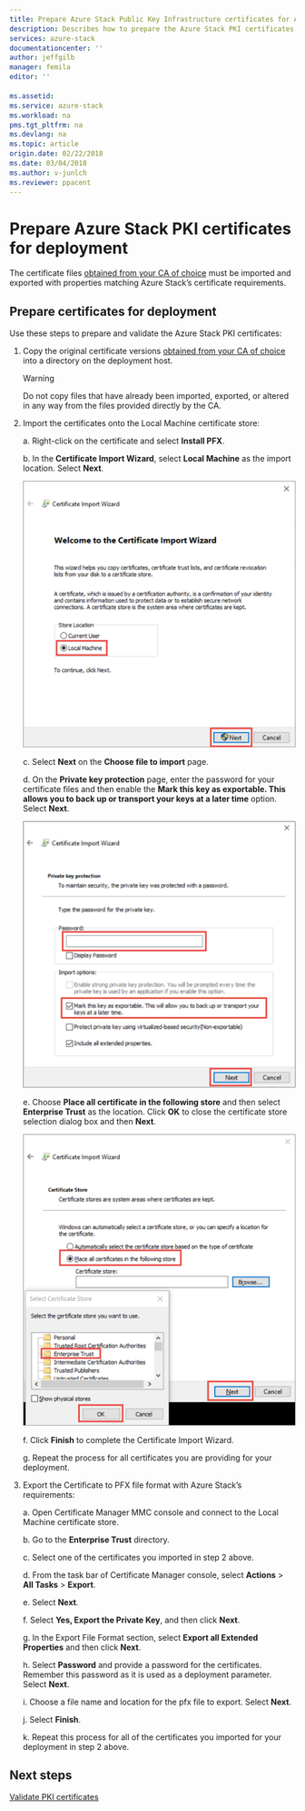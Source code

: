 ```yaml
---
title: Prepare Azure Stack Public Key Infrastructure certificates for Azure Stack integrated systems deployment | Microsoft Docs
description: Describes how to prepare the Azure Stack PKI certificates for Azure Stack integrated systems.
services: azure-stack
documentationcenter: ''
author: jeffgilb
manager: femila
editor: ''

ms.assetid: 
ms.service: azure-stack
ms.workload: na
pms.tgt_pltfrm: na
ms.devlang: na
ms.topic: article
origin.date: 02/22/2018
ms.date: 03/04/2018
ms.author: v-junlch
ms.reviewer: ppacent
---
```


# Prepare Azure Stack PKI certificates for deployment
The certificate files [obtained from your CA of choice](azure-stack-get-pki-certs.md) must be imported and exported with properties matching Azure Stack’s certificate requirements.


## Prepare certificates for deployment
Use these steps to prepare and validate the Azure Stack PKI certificates: 

1. Copy the original certificate versions [obtained from your CA of choice](azure-stack-get-pki-certs.md) into a directory on the deployment host. 
    > [!WARNING]
    > Do not copy files that have already been imported, exported, or altered in any way from the files provided directly by the CA.

2. Import the certificates onto the Local Machine certificate store:

    a.	Right-click on the certificate and select **Install PFX**.

    b.	In the **Certificate Import Wizard**, select **Local Machine** as the import location. Select **Next**.

    ![Local machine import location](./media/prepare-pki-certs/1.png)

    c.	Select **Next** on the **Choose file to import** page.

    d.	On the **Private key protection** page, enter the password for your certificate files and then enable the **Mark this key as exportable. This allows you to back up or transport your keys at a later time** option. Select **Next**.

    ![Mark key as exportable](./media/prepare-pki-certs/2.png)

    e.	Choose **Place all certificate in the following store** and then select **Enterprise Trust** as the location. Click **OK** to close the certificate store selection dialog box and then **Next**.

    ![Configure the certificate store](./media/prepare-pki-certs/3.png)

    f.	Click **Finish** to complete the Certificate Import Wizard.

    g.	Repeat the process for all certificates you are providing for your deployment.

3. Export the Certificate to PFX file format with Azure Stack’s requirements:

    a.	Open Certificate Manager MMC console and connect to the Local Machine certificate store.

    b.	Go to the **Enterprise Trust** directory.

    c.	Select one of the certificates you imported in step 2 above.

    d.	From the task bar of Certificate Manager console, select **Actions** > **All Tasks** > **Export**.

    e.	Select **Next**.

    f.	Select **Yes, Export the Private Key**, and then click **Next**.

    g.	In the Export File Format section, select **Export all Extended Properties** and then click **Next**.

    h.	Select **Password** and provide a password for the certificates. Remember this password as it is used as a deployment parameter. Select **Next**.

    i.	Choose a file name and location for the pfx file to export. Select **Next**.

    j.	Select **Finish**.

    k.	Repeat this process for all of the certificates you imported for your deployment in step 2 above.

## Next steps
[Validate PKI certificates](validate-pki-certs.md)

